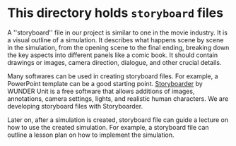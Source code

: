 # This directory holds `storyboard` files

A ''storyboard'' file in our project is similar to one in the movie industry. It is a visual outline of a simulation. It describes what happens scene by scene in the simulation, from the opening scene to the final ending, breaking down the key aspects into different panels like a comic book. It should contain drawings or images, camera direction, dialogue, and other crucial details.

Many softwares can be used in creating storyboard files. For example, a PowerPoint template can be a good starting point. [Storyboarder](https://wonderunit.com/storyboarder/) by WUNDER Unit is a free software that allows additions of images, annotations, camera settings, lights, and realistic human characters. We are developing storyboard files with Storyboarder.

Later on, after a simulation is created, storyboard file can guide a lecture on how to use the created simulation. For example, a storyboard file can outline a lesson plan on how to implement the simulation.
